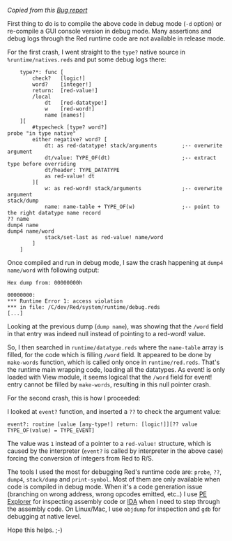 _Copied from this [Bug report](https://github.com/red/red/issues/1983)_

<p>First thing to do is to compile the above code in debug mode (<code>-d</code> option) or re-compile a GUI console version in debug mode. Many assertions and debug logs through the Red runtime code are not available in release mode.</p>

<p>For the first crash, I went straight to the <code>type?</code> native source in <code>%runtime/natives.reds</code> and put some debug logs there:</p>

<pre><code>    type?*: func [
        check?   [logic!]
        word?    [integer!]
        return:  [red-value!]
        /local
            dt   [red-datatype!]
            w    [red-word!]
            name [names!]
    ][
        #typecheck [type? word?]
probe "in type native"
        either negative? word? [
            dt: as red-datatype! stack/arguments        ;-- overwrite argument
            dt/value: TYPE_OF(dt)                       ;-- extract type before overriding
            dt/header: TYPE_DATATYPE
            as red-value! dt
        ][
            w: as red-word! stack/arguments             ;-- overwrite argument
stack/dump          
            name: name-table + TYPE_OF(w)               ;-- point to the right datatype name record
?? name
dump4 name
dump4 name/word
            stack/set-last as red-value! name/word
        ]
    ]
</code></pre>

<p>Once compiled and run in debug mode, I saw the crash happening at <code>dump4 name/word</code> with following output:</p>

<pre><code>Hex dump from: 00000000h

00000000:
*** Runtime Error 1: access violation
*** in file: /C/dev/Red/system/runtime/debug.reds
[...]
</code></pre>

<p>Looking at the previous dump (<code>dump name</code>), was showing that the <code>/word</code> field in that entry was indeed null instead of pointing to a red-word! value.</p>

<p>So, I then searched in <code>runtime/datatype.reds</code> where the <code>name-table</code> array is filled, for the code which is filling <code>/word</code> field. It appeared to be done by <code>make-words</code> function, which is called only once in <code>runtime/red.reds</code>. That's the runtime main wrapping code, loading all the datatypes. As event! is only loaded with View module, it seems logical that the <code>/word</code> field for event! entry cannot be filled by <code>make-words</code>, resulting in this null pointer crash.</p>

<p>For the second crash, this is how I proceeded:</p>

<p>I looked at <code>event?</code> function, and inserted a <code>??</code> to check the argument value:</p>

<pre><code>event?: routine [value [any-type!] return: [logic!]][?? value TYPE_OF(value) = TYPE_EVENT]
</code></pre>

<p>The value was <code>1</code> instead of a pointer to a <code>red-value!</code> structure, which is caused by the interpreter (<code>event?</code> is called by interpreter in the above case) forcing the conversion of integers from Red to R/S.</p>

<p>The tools I used the most for debugging Red's runtime code are: <code>probe</code>, <code>??</code>, <code>dump4</code>, <code>stack/dump</code> and <code>print-symbol</code>. Most of them are only available when code is compiled in debug mode. When it's a code generation issue (branching on wrong address, wrong opcodes emitted, etc..) I use <a href="http://www.heaventools.com/overview.htm">PE Explorer</a> for inspecting assembly code or <a href="https://www.hex-rays.com/products/ida/">IDA</a> when I need to step through the assembly code. On Linux/Mac, I use <code>objdump</code> for inspection and <code>gdb</code> for debugging at native level.</p>

<p>Hope this helps. ;-)</p>
